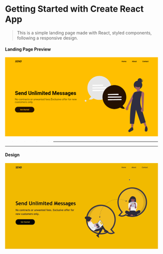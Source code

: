 # Getting Started with Create React App

> This is a simple landing page made with React, styled components, following a responsive design.
#### Landing Page Preview

![banner](https://github.com/paichato/send/blob/main/Send_website-preview.PNG)

> > > > - - - - -
- - - - - 

#### Design

![banner](https://github.com/paichato/send/blob/main/design-landingPage-screenshot.PNG)
